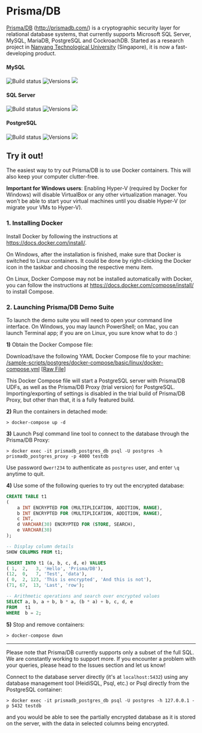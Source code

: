 # Prisma/DB

[Prisma/DB](http://prismadb.com/) (http://prismadb.com/) is a cryptographic security layer for relational database systems, that currently supports Microsoft SQL Server, MySQL, MariaDB, PostgreSQL and CockroachDB.
Started as a research project in [Nanyang Technological University](http://www.ntu.edu.sg/Pages/home.aspx) (Singapore), it is now a fast-developing product.

#### MySQL
![Build status](https://ci.appveyor.com/api/projects/status/rcr8urkhoefnue2i?svg=true)
![Versions](https://images.microbadger.com/badges/version/aprismatic/prismadb-proxy-mysql-trial.svg)
[![](https://img.shields.io/docker/pulls/aprismatic/prismadb-proxy-mysql-trial.svg)](https://hub.docker.com/r/aprismatic/prismadb-proxy-mysql-trial)

#### SQL Server
![Build status](https://ci.appveyor.com/api/projects/status/6kkwwji6o60vm2sr?svg=true)
![Versions](https://images.microbadger.com/badges/version/aprismatic/prismadb-proxy-mssql-trial.svg)
[![](https://img.shields.io/docker/pulls/aprismatic/prismadb-proxy-mssql-trial.svg)](https://hub.docker.com/r/aprismatic/prismadb-proxy-mssql-trial)

#### PostgreSQL
![Build status](https://ci.appveyor.com/api/projects/status/qeppg5rbfmh4qdri?svg=true)
![Versions](https://images.microbadger.com/badges/version/aprismatic/prismadb-proxy-postgres-trial.svg)
[![](https://img.shields.io/docker/pulls/aprismatic/prismadb-proxy-postgres-trial.svg)](https://hub.docker.com/r/aprismatic/prismadb-proxy-postgres-trial)

## Try it out!
The easiest way to try out Prisma/DB is to use Docker containers.
This will also keep your computer clutter-free.

**Important for Windows users**: Enabling Hyper-V (required by Docker for Windows) will disable VirtualBox or any other virtualization manager.
You won't be able to start your virtual machines until you disable Hyper-V (or migrate your VMs to Hyper-V).

### 1. Installing Docker
Install Docker by following the instructions at https://docs.docker.com/install/.

On Windows, after the installation is finished, make sure that Docker is switched to Linux containers.
It could be done by right-clicking the Docker icon in the taskbar and choosing the respective menu item.

On Linux, Docker Compose may not be installed automatically with Docker,
you can follow the instructions at https://docs.docker.com/compose/install/ to install Compose.

### 2. Launching Prisma/DB Demo Suite

To launch the demo suite you will need to open your command line interface. On Windows, you may launch PowerShell; on Mac, you can launch Terminal app; if you are on Linux, you sure know what to do :)

**1)** Obtain the Docker Compose file:

Download/save the following YAML Docker Compose file to your machine:
[/sample-scripts/postgres/docker-compose/basic/linux/docker-compose.yml](https://github.com/PrismaDB/PrismaDB/blob/master/sample-scripts/postgres/docker-compose/basic/linux/docker-compose.yml) [[Raw File](https://raw.githubusercontent.com/PrismaDB/PrismaDB/master/scripts/postgres/docker-compose/basic/linux/docker-compose.ymhttps://raw.githubusercontent.com/PrismaDB/PrismaDB/master/sample-scripts/postgres/docker-compose/basic/linux/docker-compose.yml)]

This Docker Compose file will start a PostgreSQL server with Prisma/DB UDFs, as well as the Prisma/DB Proxy (trial version) for PostgreSQL. Importing/exporting of settings is disabled in the trial build of Prisma/DB Proxy, but other than that, it is a fully featured build.

**2)** Run the containers in detached mode:

`> docker-compose up -d`

**3)** Launch Psql command line tool to connect to the database through the Prisma/DB Proxy:

`> docker exec -it prismadb_postgres_db psql -U postgres -h prismadb_postgres_proxy -p 4000 testdb`

Use password `Qwer!234` to authenticate as `postgres` user, and enter `\q` anytime to quit.

**4)** Use some of the following queries to try out the encrypted database:

```SQL
CREATE TABLE t1
(
	a INT ENCRYPTED FOR (MULTIPLICATION, ADDITION, RANGE),
	b INT ENCRYPTED FOR (MULTIPLICATION, ADDITION, RANGE),
	c INT,
	d VARCHAR(30) ENCRYPTED FOR (STORE, SEARCH),
	e VARCHAR(30)
);

-- Display column details
SHOW COLUMNS FROM t1;

INSERT INTO t1 (a, b, c, d, e) VALUES
( 1,  2,   3, 'Hello', 'Prisma/DB'),
(12,  0,   7, 'Test', 'data'),
( 0,  2, 123, 'This is encrypted', 'And this is not'),
(71, 67,  13, 'Last', 'row');

-- Arithmetic operations and search over encrypted values
SELECT a, b, a + b, b * a, (b * a) + b, c, d, e
FROM   t1
WHERE  b = 2;
```

**5)** Stop and remove containers:

`> docker-compose down`

---

Please note that Prisma/DB currently supports only a subset of the full SQL.
We are constantly working to support more.
If you encounter a problem with your queries, please head to the Issues section and let us know!

Connect to the database server directly (it's at `localhost:5432`) using any database management tool (HeidiSQL, Psql, etc.) or Psql directly from the PostgreSQL container:

`> docker exec -it prismadb_postgres_db psql -U postgres -h 127.0.0.1 -p 5432 testdb`

and you would be able to see the partially encrypted database as it is stored on the server, with the data in selected columns being encrypted.
